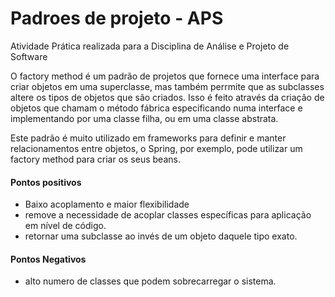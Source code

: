 # Padroes de projeto - APS
Atividade Prática realizada para a Disciplina de Análise e Projeto de Software

O factory method é um padrão de projetos que fornece uma interface para criar objetos em uma superclasse, mas também perrmite que as subclasses altere os tipos de objetos que são criados. Isso é feito através da criação de objetos que chamam o método fábrica especificando numa interface e implementando por uma classe filha, ou em uma classe abstrata.

Este padrão é muito utilizado em frameworks para definir e manter relacionamentos entre objetos, o Spring, por exemplo, pode utilizar um factory method para criar os seus beans.

#### Pontos positivos

- Baixo acoplamento e maior flexibilidade
- remove a necessidade de acoplar classes específicas para aplicação em nível de código.
- retornar uma subclasse ao invés de um objeto daquele tipo exato.

#### Pontos Negativos

- alto numero de classes que podem sobrecarregar o sistema.
